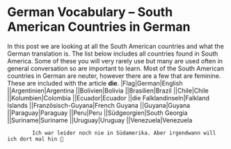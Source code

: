 # German Vocabulary – South American Countries in German

[](http://www.jabbalab.com/blog/wp-content/uploads/2010/09/suedamerika.jpg)In this post we are looking at all the South American countries and what the German translation is. The list below includes all countries found in South America. Some of these you will very rarely use but many are used often in general conversation so are important to learn. Most of the South American countries in German are neuter, however there are a few that are feminine. These are included with the article **die**.
|Flag|German|English
||Argentinien|Argentina
||Bolivien|Bolivia
||Brasilien|Brazil
||Chile|Chile
||Kolumbien|Colombia
||Ecuador|Ecuador
||die Falklandinseln|Falkland Islands
||Französisch-Guyana|French Guyana
||Guyana|Guyana
||Paraguay|Paraguay
||Peru|Peru
||Südgeorgien|South Georgia
||Suriname|Suriname
||Uruguay|Uruguay
||Venezuela|Venezuela

                    


        
        
            Ich war leider noch nie in Südamerika. Aber irgendwann will ich dort mal hin 🙂

        

    
